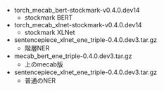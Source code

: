 - torch_mecab_bert-stockmark-v0.4.0.dev14
  - stockmark BERT
- torch_mecab_xlnet-stockmark-v0.4.0.dev14
  - stockmark XLNet
- sentencepiece_xlnet_ene_triple-0.4.0.dev3.tar.gz
  - 階層NER
- mecab_bert_ene_triple-0.4.0.dev3.tar.gz
  - 上のmecab版
- sentencepiece_xlnet_ene_triple-0.4.0.dev3.tar.gz
  - 普通のNER